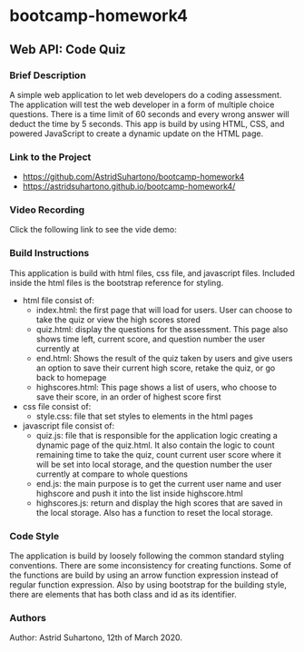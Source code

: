 # bootcamp-homework4

## Web API: Code Quiz

### Brief Description

A simple web application to let web developers do a coding assessment. The application will test the web developer in a form of multiple choice questions. There is a time limit of 60 seconds and every wrong answer will deduct the time by 5 seconds. This app is build by using HTML, CSS, and powered JavaScript to create a dynamic update on the HTML page.

### Link to the Project

* https://github.com/AstridSuhartono/bootcamp-homework4
* https://astridsuhartono.github.io/bootcamp-homework4/

### Video Recording

Click the following link to see the vide demo: 

### Build Instructions

This application is build with html files, css file, and javascript files. Included inside the html files is the bootstrap reference for styling.

* html file consist of:
    * index.html: the first page that will load for users. User can choose to take the quiz or view the high scores stored
    * quiz.html: display the questions for the assessment. This page also shows time left, current score, and question number the user currently at
    * end.html: Shows the result of the quiz taken by users and give users an option to save their current high score, retake the quiz, or go back to homepage
    * highscores.html: This page shows a list of users, who choose to save their score, in an order of highest score first
* css file consist of:
    * style.css: file that set styles to elements in the html pages
* javascript file consist of:
    * quiz.js: file that is responsible for the application logic creating a dynamic page of the quiz.html. It also contain the logic to count remaining time to take the quiz, count current user score where it will be set into local storage, and the question number the user currently at compare to whole questions
    * end.js: the main purpose is to get the current user name and user highscore and push it into the list inside highscore.html
    * highscores.js: return and display the high scores that are saved in the local storage. Also has a function to reset the local storage.

### Code Style
The application is build by loosely following the common standard styling conventions. There are some inconsistency for creating functions. Some of the functions are build by using an arrow function expression instead of regular function expression. Also by using bootstrap for the building style, there are elements that has both class and id as its identifier.

### Authors

Author: Astrid Suhartono, 12th of March 2020.
